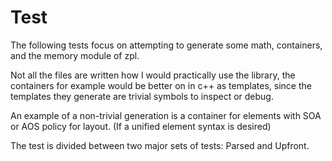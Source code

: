 # Test

The following tests focus on attempting to generate some math, containers, and the memory module of zpl.

Not all the files are written how I would practically use the library, the containers for example would
be better on in c++ as templates, since the templates they generate are trivial symbols to inspect or debug.

An example of a non-trivial generation is a container for elements with SOA or AOS policy for layout.
(If a unified element syntax is desired)

The test is divided between two major sets of tests: Parsed and Upfront.
